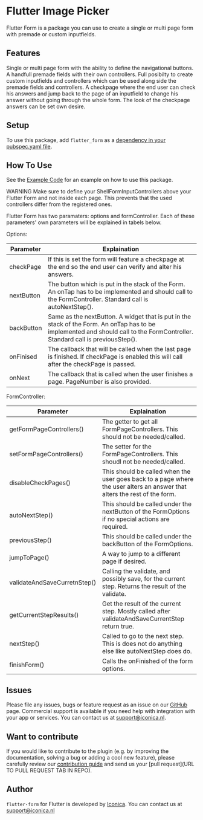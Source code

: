 # Flutter Image Picker

Flutter Form is a package you can use to create a single or multi page form with premade or custom inputfields.

## Features

Single or multi page form with the ability to define the navigational buttons.
A handfull premade fields with their own controllers.
Full posibilty to create custom inputfields and controllers which can be used along side the premade fields and controllers.
A checkpage where the end user can check his answers and jump back to the page of an inputfield to change his answer without going through the whole form.
The look of the checkpage answers can be set own desire.

## Setup

To use this package, add `flutter_form` as a [dependency in your pubspec.yaml file](https://flutter.dev/docs/development/platform-integration/platform-channels).

## How To Use

See the [Example Code](example/lib/form_example.dart) for an example on how to use this package.

WARNING Make sure to define your ShellFormInputControllers above your Flutter Form and not inside each page. This prevents that the used controllers differ from the registered ones.

Flutter Form has two paramaters: options and formController. Each of these parameters' own parameters will be explained in tabels below.

Options:

| Parameter  | Explaination                                                                                                                                                                  |
| ---------- | ----------------------------------------------------------------------------------------------------------------------------------------------------------------------------- |
| checkPage  | If this is set the form will feature a checkpage at the end so the end user can verify and alter his answers.                                                                 |
| nextButton | The button which is put in the stack of the Form. An onTap has to be implemented and should call to the FormController. Standard call is autoNextStep().                      |
| backButton | Same as the nextButton. A widget that is put in the stack of the Form. An onTap has to be implemented and should call to the FormController. Standard call is previousStep(). |
| onFinised  | The callback that will be called when the last page is finished. If checkPage is enabled this will call after the checkPage is passed.                                        |
| onNext     | The callback that is called when the user finishes a page. PageNumber is also provided.                                                                                       |

FormController:

| Parameter                    | Explaination                                                                                                              |
| ---------------------------- | ------------------------------------------------------------------------------------------------------------------------- |
| getFormPageControllers()     | The getter to get all FormPageControllers. This should not be needed/called.                                              |
| setFormPageControllers()     | The setter for the FormPageControllers. This shoudl not be needed/called.                                                 |
| disableCheckPages()          | This should be called when the user goes back to a page where the user alters an answer that alters the rest of the form. |
| autoNextStep()               | This should be called under the nextButton of the FormOptions if no special actions are required.                         |
| previousStep()               | This should be called under the backButton of the FormOptions.                                                            |
| jumpToPage()                 | A way to jump to a different page if desired.                                                                             |
| validateAndSaveCurretnStep() | Calling the validate, and possibly save, for the current step. Returns the result of the validate.                        |
| getCurrentStepResults()      | Get the result of the current step. Mostly called after validateAndSaveCurrentStep return true.                           |
| nextStep()                   | Called to go to the next step. This is does not do anything else like autoNextStep does do.                               |
| finishForm()                 | Calls the onFinished of the form options.                                                                                 |

## Issues

Please file any issues, bugs or feature request as an issue on our [GitHub](https://github.com/Iconica-Development/flutter_form/pulls) page. Commercial support is available if you need help with integration with your app or services. You can contact us at [support@iconica.nl](mailto:support@iconica.nl).

## Want to contribute

If you would like to contribute to the plugin (e.g. by improving the documentation, solving a bug or adding a cool new feature), please carefully review our [contribution guide](../CONTRIBUTING.md) and send us your [pull request](URL TO PULL REQUEST TAB IN REPO).

## Author

`flutter-form` for Flutter is developed by [Iconica](https://iconica.nl). You can contact us at <support@iconica.nl>
